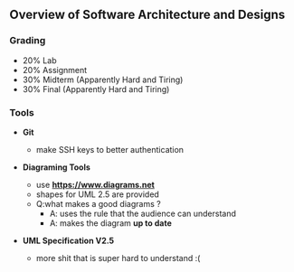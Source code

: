 ## Overview of Software Architecture and Designs

### Grading
- 20% Lab
- 20% Assignment
- 30% Midterm (Apparently Hard and Tiring)
- 30% Final (Apparently Hard and Tiring)

### Tools
- **Git**
    - make SSH keys to better authentication

- **Diagraming Tools**
    - use **https://www.diagrams.net**
    - shapes for UML 2.5 are provided
    - Q:what makes a good diagrams ?
        - A: uses the rule that the audience can understand
        - A: makes the diagram **up to date**

- **UML Specification V2.5**
    - more shit that is super hard to understand :(


